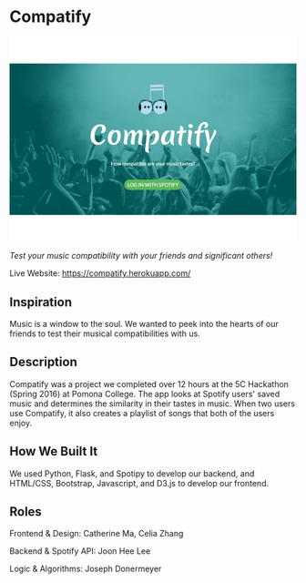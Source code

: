 Compatify
========

![Screenshot](/home.jpg "Home Screen")

*Test your music compatibility with your friends and significant others!*

Live Website: https://compatify.herokuapp.com/

Inspiration
-----------

Music is a window to the soul. We wanted to peek into the hearts of our friends to test their musical compatibilities with us.

Description
-----------

Compatify was a project we completed over 12 hours at the 5C Hackathon (Spring 2016) at Pomona College. The app looks at Spotify users' saved music and determines the similarity in their tastes in music. When two users use Compatify, it also creates a playlist of songs that both of the users enjoy.

How We Built It
---------------

We used Python, Flask, and Spotipy to develop our backend, and HTML/CSS, Bootstrap, Javascript, and D3.js to develop our frontend.

Roles
-----

Frontend & Design: Catherine Ma, Celia Zhang

Backend & Spotify API: Joon Hee Lee

Logic & Algorithms: Joseph Donermeyer
